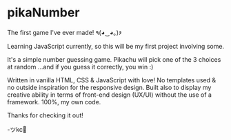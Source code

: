 # pikaNumber

The first game I've ever made! ٩(◕‿◕｡)۶

Learning JavaScript currently, so this will be my first project involving some.

It's a simple number guessing game.
Pikachu will pick one of the 3 choices at random
…and if you guess it correctly, you win :)

Written in vanilla HTML, CSS & JavaScript with love!
No templates used & no outside inspiration for the responsive design.
Built also to display my creative ability in terms of front-end design (UX/UI) without the use of a framework.
100%, my own code.

Thanks for checking it out!

-ツkc💭